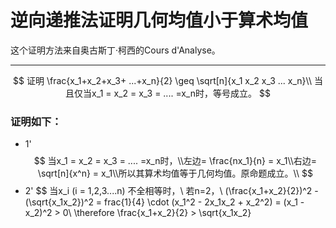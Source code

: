 <script 
  src="https://cdn.bootcss.com/mathjax/2.7.5/MathJax.js?config=TeX-MML-AM_CHTML">
</script>
# 逆向递推法证明几何均值小于算术均值
这个证明方法来自奥古斯丁·柯西的Cours d'Analyse。

---

$$
证明
\frac{x_1+x_2+x_3+ ...+x_n}{2} \geq \sqrt[n]{x_1 x_2 x_3 ... x_n}\\
当且仅当x_1 = x_2 = x_3 = .... =x_n时，等号成立。
$$
### 证明如下：

* 1' 
$$
当x_1 = x_2 = x_3 = .... =x_n时，\\左边= \frac{nx_1}{n} = x_1\\右边= \sqrt[n]{x^n} = x_1\\所以其算术均值等于几何均值。原命题成立。\\
$$
* 2' 
$$
当x_i (i = 1,2,3....n) 不全相等时，\\
若n=2，\\
(\frac{x_1+x_2}{2})^2 - (\sqrt{x_1x_2})^2 = frac{1}{4} \cdot (x_1^2 - 2x_1x_2 + x_2^2) = (x_1 - x_2)^2 > 0\\
\therefore \frac{x_1+x_2}{2} > \sqrt{x_1x_2}